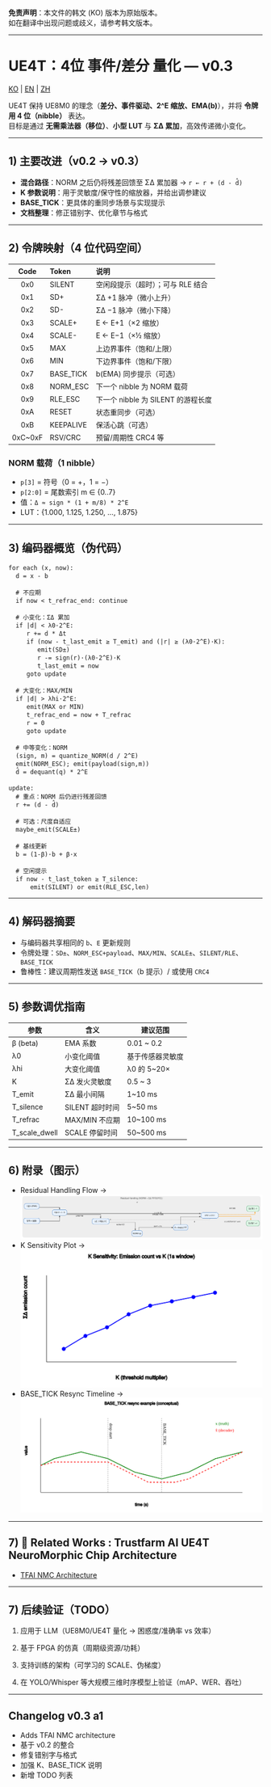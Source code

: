 **免责声明**：本文件的韩文 (KO) 版本为原始版本。  
如在翻译中出现问题或歧义，请参考韩文版本。

---


# UE4T：4位 事件/差分 量化 — v0.3

[KO](ue4t_format_v.0.3.md) | [EN](ue4t_format_v.0.3_en.md) | [ZH](ue4t_format_v.0.3_zh.md)


UE4T 保持 UE8M0 的理念（**差分、事件驱动、2^E 缩放、EMA(b)**），并将 **令牌用 4 位（nibble）** 表达。  
目标是通过 **无需乘法器（移位）**、**小型 LUT** 与 **ΣΔ 累加**，高效传递微小变化。

---

## 1) 主要改进（v0.2 → v0.3）

- **混合路径**：NORM 之后仍将残差回馈至 ΣΔ 累加器 → `r ← r + (d - d̂)`
- **K 参数说明**：用于灵敏度/保守性的缩放器，并给出调参建议
- **BASE_TICK**：更具体的重同步场景与实现提示
- **文档整理**：修正错别字、优化章节与格式

---

## 2) 令牌映射（4 位代码空间）

| Code | Token      | 说明 |
|:---:|:-----------|:-----|
| 0x0 | SILENT     | 空闲段提示（超时）；可与 RLE 结合 |
| 0x1 | SD+        | ΣΔ +1 脉冲（微小上升） |
| 0x2 | SD-        | ΣΔ −1 脉冲（微小下降） |
| 0x3 | SCALE+     | E ← E+1（×2 缩放） |
| 0x4 | SCALE-     | E ← E−1（×½ 缩放） |
| 0x5 | MAX        | 上边界事件（饱和/上限） |
| 0x6 | MIN        | 下边界事件（饱和/下限） |
| 0x7 | BASE_TICK  | b(EMA) 同步提示（可选） |
| 0x8 | NORM_ESC   | 下一个 nibble 为 NORM 载荷 |
| 0x9 | RLE_ESC    | 下一个 nibble 为 SILENT 的游程长度 |
| 0xA | RESET      | 状态重同步（可选） |
| 0xB | KEEPALIVE  | 保活心跳（可选） |
| 0xC~0xF | RSV/CRC | 预留/周期性 CRC4 等

### NORM 载荷（1 nibble）
- `p[3]` = 符号（0 = +，1 = −）  
- `p[2:0]` = 尾数索引 m ∈ {0..7}  
- 值：`Δ ≈ sign * (1 + m/8) * 2^E`  
- LUT：{1.000, 1.125, 1.250, …, 1.875}

---

## 3) 编码器概览（伪代码）

```text
for each (x, now):
  d = x - b

  # 不应期
  if now < t_refrac_end: continue

  # 小变化：ΣΔ 累加
  if |d| < λ0·2^E:
     r += d * Δt
     if (now - t_last_emit ≥ T_emit) and (|r| ≥ (λ0·2^E)·K):
        emit(SD±)
        r -= sign(r)·(λ0·2^E)·K
        t_last_emit = now
     goto update

  # 大变化：MAX/MIN
  if |d| > λhi·2^E:
     emit(MAX or MIN)
     t_refrac_end = now + T_refrac
     r = 0
     goto update

  # 中等变化：NORM
  (sign, m) = quantize_NORM(d / 2^E)
  emit(NORM_ESC); emit(payload(sign,m))
  d̂ = dequant(q) * 2^E

update:
  # 重点：NORM 后仍进行残差回馈
  r += (d - d̂)

  # 可选：尺度自适应
  maybe_emit(SCALE±)

  # 基线更新
  b = (1-β)·b + β·x

  # 空闲提示
  if now - t_last_token ≥ T_silence:
      emit(SILENT) or emit(RLE_ESC,len)

```
---

## 4) 解码器摘要

- 与编码器共享相同的 `b`、`E` 更新规则
- 令牌处理：`SD±`、`NORM_ESC+payload`、`MAX/MIN`、`SCALE±`、`SILENT/RLE`、`BASE_TICK`
- 鲁棒性：建议周期性发送 `BASE_TICK`（b 提示）/ 或使用 `CRC4`

---

## 5) 参数调优指南

| 参数              | 含义          | 建议范围        |
| --------------- | ----------- | ----------- |
| β (beta)        | EMA 系数      | 0.01 \~ 0.2 |
| λ0              | 小变化阈值       | 基于传感器灵敏度    |
| λhi             | 大变化阈值       | λ0 的 5\~20× |
| K               | ΣΔ 发火灵敏度    | 0.5 \~ 3    |
| T\_emit         | ΣΔ 最小间隔     | 1\~10 ms    |
| T\_silence      | SILENT 超时时间 | 5\~50 ms    |
| T\_refrac       | MAX/MIN 不应期 | 10\~100 ms  |
| T\_scale\_dwell | SCALE 停留时间  | 50\~500 ms  |

---

## 6) 附录（图示）

- Residual Handling Flow → ![appendix_A_flow.svg](diagrams/appendix_A_flow.svg)
- K Sensitivity Plot → ![appendix_B_K_sensitivity.svg](diagrams/appendix_B_K_sensitivity.svg)
- BASE_TICK Resync Timeline → ![appendix_C_BASE_TICK_resync.svg](diagrams/appendix_C_BASE_TICK_resync.svg)

---

## 7) 📎 Related Works : Trustfarm AI UE4T NeuroMorphic Chip Architecture
- [TFAI NMC Architecture](ue4t_nmc/TFAI_NMC_Architecture.md)

---

## 7) 后续验证（TODO）

1. 应用于 LLM（UE8M0/UE4T 量化 → 困惑度/准确率 vs 效率）

2. 基于 FPGA 的仿真（周期级资源/功耗）

3. 支持训练的架构（可学习的 SCALE、伪梯度）

4. 在 YOLO/Whisper 等大规模三维时序模型上验证（mAP、WER、吞吐）

---

## Changelog v0.3 a1
- Adds TFAI NMC architecture
- 基于 v0.2 的整合
- 修复错别字与格式
- 加强 K、BASE_TICK 说明
- 新增 TODO 列表
